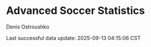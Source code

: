 # Advanced Soccer Statistics
Denis Ostroushko

<!-- gfm -->

Last successful data update: 2025-09-13 04:15:06 CST
